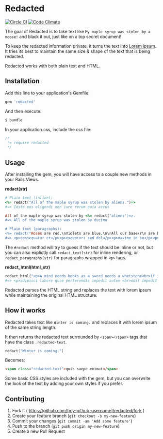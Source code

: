 # Redacted
[![Circle CI](https://circleci.com/gh/kurtfunai/redacted/tree/master.png?style=badge)](https://circleci.com/gh/kurtfunai/redacted/tree/master) [![Code Climate](https://codeclimate.com/github/kurtfunai/redacted/badges/gpa.svg)](https://codeclimate.com/github/kurtfunai/redacted)

The goal of Redacted is to take text like `My maple syrup was stolen by a moose!` and black it out, just like on a top secret document!

To keep the redacted information private, it turns the text into [Lorem ipsum](http://www.lipsum.com/). It tries its best to maintain the same size & shape of the text that is being redacted.

Redacted works with both plain text and HTML.

## Installation

Add this line to your application's Gemfile:
```ruby
gem 'redacted'
```

And then execute:
```bash
$ bundle
```

In your application.css, include the css file:
```css
/*
 *= require redacted
 */
```

## Usage

After installing the gem, you will have access to a couple new methods in your Rails Views.

**redact(str)**
```ruby
# Plain text (inline):
<%= redact("All of the maple syrup was stolen by aliens.")=>
#=> Iusto eos eligendi non iure rerum quia accus

All of the maple syrup was stolen by <%= redact("aliens')=>.
#=> All of the maple syrup was stolen by ducimu

# Plain text (paragraphs):
<%= redact("Roses are red.\nViolets are blue.\n\nAll our base\r\n are belong to you.')=>
#=> <p>consequatur et</p><p>excepturi sed dol</p><p>maxime id su</p><p>at non quia nonotas</p>
```
The `#redact` method will try to guess if the text should be inline or not, but you can also explictly call `redact_text(str)` for inline rendering, or `redact_paragraphs(str)` for paragraphs wrapped in `<p>` tags.

**redact_html(html_str)**
```ruby
redact_html("<p>A mind needs books as a sword needs a whetstone<br>if it is to keep its edge.</p><div>- George R.R. Martin, A Game of Thrones</div>")
#=> <p>adipisci labore quae perferendis impedit autem <br>odit impedit dolorem rerum</p><div>et quibusdam qui quis accusantium ullam</div>
```
Redacted parses the HTML string and replaces the text with lorem ipsum while maintaining the original HTML structure.

## How it works
Redacted takes text like `Winter is coming.` and replaces it with lorem ipsum of the same string length.

It then returns the redacted text surrounded by `<span></span>` tags that have the class `.redacted-text`.
```ruby
redact("Winter is coming.")
```
Becomes:
```html
<span class="redacted-text">quis saepe enimat</span>
```
Some basic CSS styles are included with the gem, but you can overwrite the look of the text by adding your own styles if you prefer.

## Contributing

1. Fork it ( https://github.com/[my-github-username]/redacted/fork )
2. Create your feature branch (`git checkout -b my-new-feature`)
3. Commit your changes (`git commit -am 'Add some feature'`)
4. Push to the branch (`git push origin my-new-feature`)
5. Create a new Pull Request
